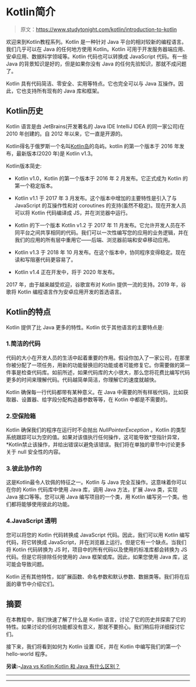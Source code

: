 # Kotlin简介

> 原文：<https://www.studytonight.com/kotlin/introduction-to-kotlin>

欢迎来到Kotlin教程系列。Kotlin 是一种针对 Java 平台的相对较新的编程语言。我们几乎可以在 Java 的任何地方使用 Kotlin。Kotlin 可用于开发服务器端应用、安卓应用、数据科学领域等。Kotlin 代码也可以转换成 JavaScript 代码。有一些 Java 的背景知识是好的，但是如果你没有 Java 的任何先验知识，那就不成问题了。

Kotlin 具有代码简洁、零安全、实用等特点。它也完全可以与 Java 互操作。因此，它也支持所有现有的 Java 库和框架。

## Kotlin历史

Kotlin 语言是由 JetBrains(开发著名的 Java IDE IntelliJ IDEA 的同一家公司)在 2010 年创建的。自 2012 年以来，它一直是开源的。

Kotlin得名于俄罗斯一个名叫[Kotlin岛](http://en.wikipedia.org/wiki/Kotlin_Island)的岛屿。kotlin 的第一个版本于 2016 年发布，最新版本(2020 年)是 Kotlin v1.3。

Kotlin版本简史:

*   Kotlin v1.0，Kotlin 的第一个版本于 2016 年 2 月发布。它正式成为 Kotlin 的第一个稳定版本。

*   Kotlin v1.1 于 2017 年 3 月发布。这个版本中增加的主要特性是引入了与 JavaScript 的互操作性和对 coroutines 的支持(虽然不稳定)。现在开发人员可以将 Kotlin 代码编译成 JS，并在浏览器中运行。

*   Kotlin 的下一个版本 Kotlin v1.2 于 2017 年 11 月发布。它允许开发人员在不同平台之间共享相同的代码。我们可以一次性编写您的应用的业务逻辑，并在我们的应用的所有层中重用它——后端、浏览器前端和安卓移动应用。

*   Kotlin v1.3 于 2018 年 10 月发布。在这个版本中，协同程序变得稳定。现在读和写阻塞代码更容易了。

*   Kotlin v1.4 正在开发中，将于 2020 年发布。

2017 年，由于越来越受欢迎，谷歌宣布对 Kotlin 提供一流的支持。2019 年，谷歌将 Kotlin 编程语言作为安卓应用开发的首选语言。

## Kotlin的特点

Kotlin 提供了比 Java 更多的特性。Kotlin 优于其他语言的主要特点是:

### 1.简洁的代码

代码的大小在开发人员的生活中起着重要的作用。假设你加入了一家公司，在那里你被分配了一项任务，用新的功能替换旧的功能或者可能修复它。你需要做的第一件事是检查代码库。如前所述，如果代码库的大小很大，那么您将花费比编写代码更多的时间来理解代码。代码越简单简洁，你理解它的速度就越快。

Kotlin 确保每一行代码都带有某种意义。在 Java 中需要的所有样板代码，比如获取器、设置器、给字段分配构造器参数等等，在 Kotlin 中都是不需要的。

### 2.空保险箱

Kotlin 确保我们的程序在运行时不会抛出 *NullPointerException* 。Kotlin 的类型系统跟踪可以为空的值。如果对该值执行任何操作，这可能导致*空指针异常，*Kotlin禁止该操作，并给出错误以避免该错误。我们将在单独的章节中讨论更多关于 null 安全性的内容。

### 3.彼此协作的

这是Kotlin最令人钦佩的特征之一。Kotlin 与 Java 完全互操作。这意味着你可以在你的 Kotlin 代码库中使用 Java 库，调用 Java 方法，扩展 Java 类，实现 Java 接口等等。您可以用 Java 编写项目的一个类，用 Kotlin 编写另一个类。他们都将能够使用彼此的功能。

### 4.JavaScript 透明

您可以将您的 Kotlin 代码转换成 JavaScript 代码。因此，我们可以用 Kotlin 编写代码，将它转换成 JavaScript，并在浏览器上运行。但是它有一个缺点。当我们将 Kotlin 代码转换为 JS 时，项目中的所有代码以及使用的标准库都会转换为 JS 代码。但是它将排除任何使用的 Java 框架或库。因此，如果您使用 Java 库，这可能会导致问题。

Kotlin 还有其他特性，如扩展函数、命名参数和默认参数、数据类等。我们将在后面的章节中介绍它们。

## 摘要

在本教程中，我们快速了解了什么是 Kotlin 语言，讨论了它的历史并探索了它的特性。如果讨论的任何功能都没有意义，那就不要担心。我们稍后将详细探讨它们。

接下来，我们将看到如何为 Kotlin 设置 IDE，并在 Kotlin 中编写我们的第一个 hello-world 程序。

**另读:-**[Java vs Kotlin:Kotlin 和 Java 有什么区别？](https://www.studytonight.com/post/java-vs-kotlin)

* * *

* * *
